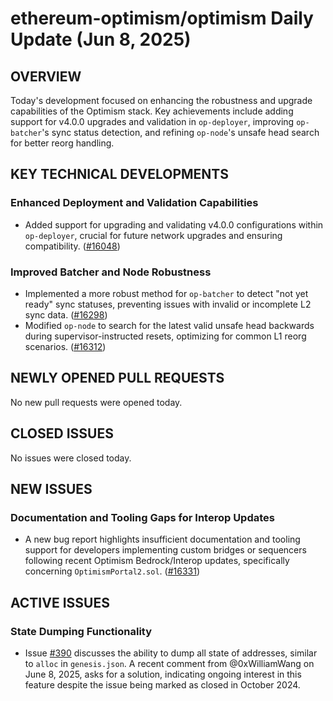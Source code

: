 # ethereum-optimism/optimism Daily Update (Jun 8, 2025)

## OVERVIEW 
Today's development focused on enhancing the robustness and upgrade capabilities of the Optimism stack. Key achievements include adding support for v4.0.0 upgrades and validation in `op-deployer`, improving `op-batcher`'s sync status detection, and refining `op-node`'s unsafe head search for better reorg handling.

## KEY TECHNICAL DEVELOPMENTS

### Enhanced Deployment and Validation Capabilities
*   Added support for upgrading and validating v4.0.0 configurations within `op-deployer`, crucial for future network upgrades and ensuring compatibility. ([#16048](https://github.com/ethereum-optimism/optimism/pull/16048))

### Improved Batcher and Node Robustness
*   Implemented a more robust method for `op-batcher` to detect "not yet ready" sync statuses, preventing issues with invalid or incomplete L2 sync data. ([#16298](https://github.com/ethereum-optimism/optimism/pull/16298))
*   Modified `op-node` to search for the latest valid unsafe head backwards during supervisor-instructed resets, optimizing for common L1 reorg scenarios. ([#16312](https://github.com/ethereum-optimism/optimism/pull/16312))

## NEWLY OPENED PULL REQUESTS
No new pull requests were opened today.

## CLOSED ISSUES
No issues were closed today.

## NEW ISSUES

### Documentation and Tooling Gaps for Interop Updates
*   A new bug report highlights insufficient documentation and tooling support for developers implementing custom bridges or sequencers following recent Optimism Bedrock/Interop updates, specifically concerning `OptimismPortal2.sol`. ([#16331](https://github.com/ethereum-optimism/optimism/issues/16331))

## ACTIVE ISSUES

### State Dumping Functionality
*   Issue [#390](https://github.com/ethereum-optimism/optimism/issues/390) discusses the ability to dump all state of addresses, similar to `alloc` in `genesis.json`. A recent comment from @0xWilliamWang on June 8, 2025, asks for a solution, indicating ongoing interest in this feature despite the issue being marked as closed in October 2024.